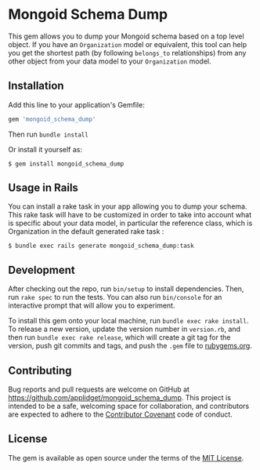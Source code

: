# Mongoid Schema Dump

This gem allows you to dump your Mongoid schema based on a top level object. If you have an `Organization` model or equivalent, this tool can help you get the shortest path (by following `belongs_to` relationships) from any other object from your data model to your `Organization` model. 

## Installation

Add this line to your application's Gemfile:

```ruby
gem 'mongoid_schema_dump'
```
Then run `bundle install`

Or install it yourself as:

    $ gem install mongoid_schema_dump

## Usage in Rails

You can install a rake task in your app allowing you to dump your schema. This rake task will have to be customized in order to take into account what is specific about your data model, in particular the reference class, which is Organization in the default generated rake task :

    $ bundle exec rails generate mongoid_schema_dump:task


## Development

After checking out the repo, run `bin/setup` to install dependencies. Then, run `rake spec` to run the tests. You can also run `bin/console` for an interactive prompt that will allow you to experiment.

To install this gem onto your local machine, run `bundle exec rake install`. To release a new version, update the version number in `version.rb`, and then run `bundle exec rake release`, which will create a git tag for the version, push git commits and tags, and push the `.gem` file to [rubygems.org](https://rubygems.org).

## Contributing

Bug reports and pull requests are welcome on GitHub at https://github.com/applidget/mongoid_schema_dump. This project is intended to be a safe, welcoming space for collaboration, and contributors are expected to adhere to the [Contributor Covenant](contributor-covenant.org) code of conduct.


## License

The gem is available as open source under the terms of the [MIT License](http://opensource.org/licenses/MIT).

